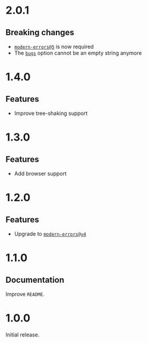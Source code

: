 # 2.0.1

## Breaking changes

- [`modern-errors@5`](https://github.com/ehmicky/modern-errors/releases/tag/5.0.0)
  is now required
- The [`bugs`](README.md#configuration) option cannot be an empty string anymore

# 1.4.0

## Features

- Improve tree-shaking support

# 1.3.0

## Features

- Add browser support

# 1.2.0

## Features

- Upgrade to
  [`modern-errors@v4`](https://github.com/ehmicky/modern-errors/releases/tag/4.0.0)

# 1.1.0

## Documentation

Improve `README`.

# 1.0.0

Initial release.
